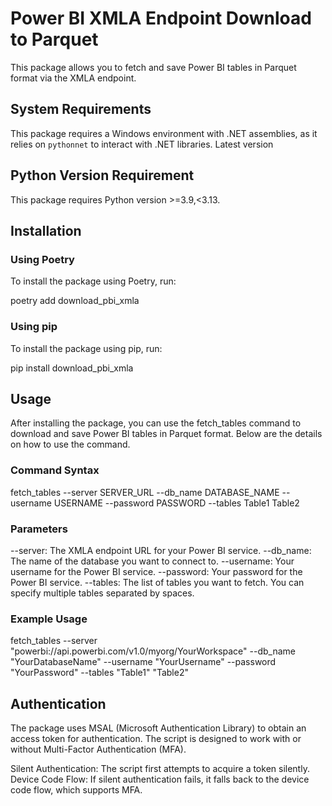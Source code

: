 # Power BI XMLA Endpoint Download to Parquet

This package allows you to fetch and save Power BI tables in Parquet format via the XMLA endpoint.

## System Requirements

This package requires a Windows environment with .NET assemblies, as it relies on `pythonnet` to interact with .NET libraries.
Latest version 

## Python Version Requirement

This package requires Python version >=3.9,<3.13.

## Installation

### Using Poetry

To install the package using Poetry, run:

poetry add download_pbi_xmla

### Using pip

To install the package using pip, run:

pip install download_pbi_xmla

## Usage
After installing the package, you can use the fetch_tables command to download and save Power BI tables in Parquet format.
Below are the details on how to use the command.

### Command Syntax

fetch_tables --server SERVER_URL --db_name DATABASE_NAME --username USERNAME --password PASSWORD --tables Table1 Table2

### Parameters

--server: The XMLA endpoint URL for your Power BI service.
--db_name: The name of the database you want to connect to.
--username: Your username for the Power BI service.
--password: Your password for the Power BI service.
--tables: The list of tables you want to fetch. You can specify multiple tables separated by spaces.

### Example Usage

fetch_tables --server "powerbi://api.powerbi.com/v1.0/myorg/YourWorkspace" --db_name "YourDatabaseName" --username "YourUsername" --password "YourPassword" --tables "Table1" "Table2"

## Authentication

The package uses MSAL (Microsoft Authentication Library) to obtain an access token for authentication. The script is designed to work with or without Multi-Factor Authentication (MFA).

Silent Authentication: The script first attempts to acquire a token silently.
Device Code Flow: If silent authentication fails, it falls back to the device code flow, which supports MFA.


